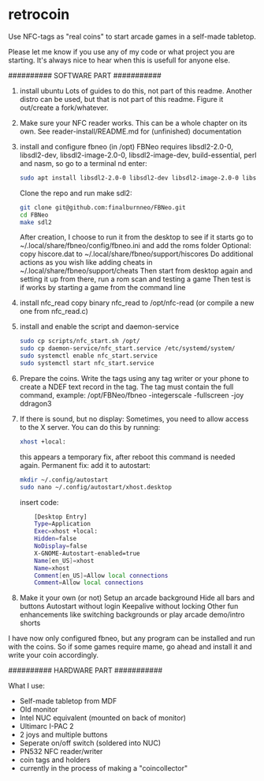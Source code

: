 # retrocoin
Use NFC-tags as "real coins" to start arcade games in a self-made tabletop.

Please let me know if you use any of my code or what project you are starting. It's always nice to hear when this is usefull for anyone else.

########## SOFTWARE PART ###########

1. install ubuntu
   Lots of guides to do this, not part of this readme.
   Another distro can be used, but that is not part of this readme. Figure it out/create a fork/whatever.

2. Make sure your NFC reader works.
   This can be a whole chapter on its own.
   See reader-install/README.md for (unfinished) documentation

3. install and configure fbneo (in /opt)
   FBNeo requires libsdl2-2.0-0, libsdl2-dev, libsdl2-image-2.0-0, libsdl2-image-dev, build-essential, perl and nasm, so go to a terminal nd enter:

   ```bash
   sudo apt install libsdl2-2.0-0 libsdl2-dev libsdl2-image-2.0-0 libsdl2-image-dev build-essential perl nasm
   ```

   Clone the repo and run make sdl2:

   ```bash
   git clone git@github.com:finalburnneo/FBNeo.git
   cd FBNeo
   make sdl2
   ```

   After creation, I choose to run it from the desktop to see if it starts
   go to ~/.local/share/fbneo/config/fbneo.ini and add the roms folder
   Optional: copy hiscore.dat to ~/.local/share/fbneo/support/hiscores
   Do additional actions as you wish like adding cheats in ~/.local/share/fbneo/support/cheats
   Then start from desktop again and setting it up from there, run a rom scan and testing a game
   Then test is if works by starting a game from the command line

4. install nfc_read
   copy binary nfc_read to /opt/nfc-read (or compile a new one from nfc_read.c) 

5. install and enable the script and daemon-service

   ```bash
   sudo cp scripts/nfc_start.sh /opt/
   sudo cp daemon-service/nfc_start.service /etc/systemd/system/
   sudo systemctl enable nfc_start.service
   sudo systemctl start nfc_start.service
   ```

6. Prepare the coins.
    Write the tags using any tag writer or your phone to create a NDEF text record in the tag.
    The tag must contain the full command, example: /opt/FBNeo/fbneo -integerscale -fullscreen -joy ddragon3

7. If there is sound, but no display: Sometimes, you need to allow access to the X server. You can do this by running:
   
   ```bash
   xhost +local:
   ```
   
   this appears a temporary fix, after reboot this command is needed again. Permanent fix: add it to autostart:

   ```bash
   mkdir ~/.config/autostart
   sudo nano ~/.config/autostart/xhost.desktop
   ```

   insert code:

   ```bash
       [Desktop Entry]
       Type=Application
       Exec=xhost +local:
       Hidden=false
       NoDisplay=false
       X-GNOME-Autostart-enabled=true
       Name[en_US]=xhost
       Name=xhost
       Comment[en_US]=Allow local connections
       Comment=Allow local connections
   ```

8. Make it your own (or not)
   Setup an arcade background
   Hide all bars and buttons
   Autostart without login
   Keepalive without locking
   Other fun enhancements like switching backgrounds or play arcade demo/intro shorts

I have now only configured fbneo, but any program can be installed and run with the coins. So if some games require mame, go ahead and install it and write your coin accordingly.

########## HARDWARE PART ###########

What I use:

- Self-made tabletop from MDF
- Old monitor
- Intel NUC equivalent (mounted on back of monitor)
- Ultimarc I-PAC 2
- 2 joys and multiple buttons
- Seperate on/off switch (soldered into NUC)
- PN532 NFC reader/writer
- coin tags and holders
- currently in the process of making a "coincollector"
